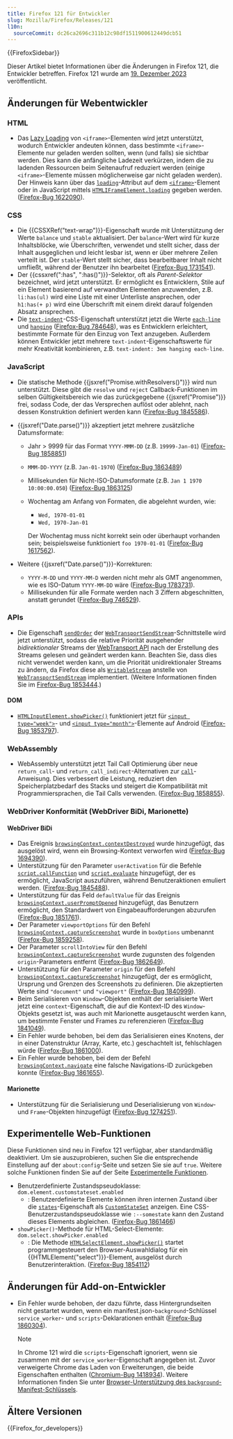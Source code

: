 ```yaml
---
title: Firefox 121 für Entwickler
slug: Mozilla/Firefox/Releases/121
l10n:
  sourceCommit: dc26ca2696c311b12c98df1511900612449dcb51
---
```


{{FirefoxSidebar}}

Dieser Artikel bietet Informationen über die Änderungen in Firefox 121, die Entwickler betreffen. Firefox 121 wurde am [19. Dezember 2023](https://whattrainisitnow.com/release/?version=121) veröffentlicht.

## Änderungen für Webentwickler

### HTML

- Das [Lazy Loading](/de/docs/Web/Performance/Lazy_loading) von `<iframe>`-Elementen wird jetzt unterstützt, wodurch Entwickler andeuten können, dass bestimmte `<iframe>`-Elemente nur geladen werden sollten, wenn (und falls) sie sichtbar werden. Dies kann die anfängliche Ladezeit verkürzen, indem die zu ladenden Ressourcen beim Seitenaufruf reduziert werden (einige `<iframe>`-Elemente müssen möglicherweise gar nicht geladen werden).
  Der Hinweis kann über das [`loading`](/de/docs/Web/HTML/Element/iframe#loading)-Attribut auf dem [`<iframe>`](/de/docs/Web/HTML/Element/iframe)-Element oder in JavaScript mittels [`HTMLIFrameElement.loading`](/de/docs/Web/API/HTMLIFrameElement/loading) gegeben werden.
  ([Firefox-Bug 1622090](https://bugzil.la/1622090)).

### CSS

- Die {{CSSXRef("text-wrap")}}-Eigenschaft wurde mit Unterstützung der Werte `balance` und `stable` aktualisiert. Der `balance`-Wert wird für kurze Inhaltsblöcke, wie Überschriften, verwendet und stellt sicher, dass der Inhalt ausgeglichen und leicht lesbar ist, wenn er über mehrere Zeilen verteilt ist. Der `stable`-Wert stellt sicher, dass bearbeitbarer Inhalt nicht umfließt, während der Benutzer ihn bearbeitet ([Firefox-Bug 1731541](https://bugzil.la/1731541)).
- Der {{cssxref(":has", ":has()")}}-Selektor, oft als _Parent-Selektor_ bezeichnet, wird jetzt unterstützt. Er ermöglicht es Entwicklern, Stile auf ein Element basierend auf verwandten Elementen anzuwenden, z.B. `li:has(ul)` wird eine Liste mit einer Unterliste ansprechen, oder `h1:has(+ p)` wird eine Überschrift mit einem direkt darauf folgenden Absatz ansprechen.
- Die [`text-indent`](/de/docs/Web/CSS/text-indent)-CSS-Eigenschaft unterstützt jetzt die Werte [`each-line`](/de/docs/Web/CSS/text-indent#each-line) und [`hanging`](/de/docs/Web/CSS/text-indent#hanging) ([Firefox-Bug 784648](https://bugzil.la/784648)), was es Entwicklern erleichtert, bestimmte Formate für den Einzug von Text anzugeben. Außerdem können Entwickler jetzt mehrere `text-indent`-Eigenschaftswerte für mehr Kreativität kombinieren, z.B. `text-indent: 3em hanging each-line`.

### JavaScript

- Die statische Methode {{jsxref("Promise.withResolvers()")}} wird nun unterstützt. Diese gibt die `resolve` und `reject` Callback-Funktionen im selben Gültigkeitsbereich wie das zurückgegebene {{jsxref("Promise")}} frei, sodass Code, der das Versprechen auflöst oder ablehnt, nach dessen Konstruktion definiert werden kann ([Firefox-Bug 1845586](https://bugzil.la/1845586)).

- {{jsxref("Date.parse()")}} akzeptiert jetzt mehrere zusätzliche Datumsformate:

  - Jahr > 9999 für das Format `YYYY-MMM-DD` (z.B. `19999-Jan-01`) ([Firefox-Bug 1858851](https://bugzil.la/1858851))
  - `MMM-DD-YYYY` (z.B. `Jan-01-1970`) ([Firefox-Bug 1863489](https://bugzil.la/1863489))
  - Millisekunden für Nicht-ISO-Datumsformate (z.B. `Jan 1 1970 10:00:00.050`) ([Firefox-Bug 1863125](https://bugzil.la/1863125))
  - Wochentag am Anfang von Formaten, die abgelehnt wurden, wie:

    - `Wed, 1970-01-01`
    - `Wed, 1970-Jan-01`

    Der Wochentag muss nicht korrekt sein oder überhaupt vorhanden sein; beispielsweise funktioniert `foo 1970-01-01` ([Firefox-Bug 1617562](https://bugzil.la/1617562)).

- Weitere {{jsxref("Date.parse()")}}-Korrekturen:

  - `YYYY-M-DD` und `YYYY-MM-D` werden nicht mehr als GMT angenommen, wie es ISO-Datum `YYYY-MM-DD` wäre ([Firefox-Bug 1783731](https://bugzil.la/1783731)).
  - Millisekunden für alle Formate werden nach 3 Ziffern abgeschnitten, anstatt gerundet ([Firefox-Bug 746529](https://bugzil.la/746529)).

### APIs

- Die Eigenschaft [`sendOrder`](/de/docs/Web/API/WebTransportSendStream/sendOrder) der [`WebTransportSendStream`](/de/docs/Web/API/WebTransportSendStream)-Schnittstelle wird jetzt unterstützt, sodass die relative Priorität ausgehender _bidirektionaler_ Streams der [WebTransport API](/de/docs/Web/API/WebTransport_API) nach der Erstellung des Streams gelesen und geändert werden kann. Beachten Sie, dass dies nicht verwendet werden kann, um die Priorität unidirektionaler Streams zu ändern, da Firefox diese als [`WritableStream`](/de/docs/Web/API/WritableStream) anstelle von [`WebTransportSendStream`](/de/docs/Web/API/WebTransportSendStream) implementiert. (Weitere Informationen finden Sie im [Firefox-Bug 1853444](https://bugzil.la/1853444).)

#### DOM

- [`HTMLInputElement.showPicker()`](/de/docs/Web/API/HTMLInputElement/showPicker) funktioniert jetzt für [`<input type="week">`](/de/docs/Web/HTML/Element/input/month)- und [`<input type="month">`](/de/docs/Web/HTML/Element/input/month)-Elemente auf Android ([Firefox-Bug 1853797](https://bugzil.la/161853797)).

### WebAssembly

- WebAssembly unterstützt jetzt Tail Call Optimierung über neue `return_call`- und `return_call_indirect`-Alternativen zur [`call`](/de/docs/WebAssembly/Reference/Control_flow/call)-Anweisung. Dies verbessert die Leistung, reduziert den Speicherplatzbedarf des Stacks und steigert die Kompatibilität mit Programmiersprachen, die Tail Calls verwenden. ([Firefox-Bug 1858855](https://bugzil.la/1846789)).

### WebDriver Konformität (WebDriver BiDi, Marionette)

#### WebDriver BiDi

- Das Ereignis [`browsingContext.contextDestroyed`](https://w3c.github.io/webdriver-bidi/#event-browsingContext-contextDestroyed) wurde hinzugefügt, das ausgelöst wird, wenn ein Browsing-Kontext verworfen wird ([Firefox-Bug 1694390](https://bugzil.la/1694390)).
- Unterstützung für den Parameter `userActivation` für die Befehle [`script.callFunction`](https://w3c.github.io/webdriver-bidi/#command-script-callFunction) und [`script.evaluate`](https://w3c.github.io/webdriver-bidi/#command-script-evaluate) hinzugefügt, der es ermöglicht, JavaScript auszuführen, während Benutzeraktionen emuliert werden. ([Firefox-Bug 1845488](https://bugzil.la/1845488)).
- Unterstützung für das Feld `defaultValue` für das Ereignis [`browsingContext.userPromptOpened`](https://w3c.github.io/webdriver-bidi/#event-browsingContext-userPromptOpened) hinzugefügt, das Benutzern ermöglicht, den Standardwert von Eingabeaufforderungen abzurufen ([Firefox-Bug 1851761](https://bugzil.la/1851761)).
- Der Parameter `viewportOptions` für den Befehl [`browsingContext.captureScreenshot`](https://w3c.github.io/webdriver-bidi/#command-browsingContext-captureScreenshot) wurde in `boxOptions` umbenannt ([Firefox-Bug 1859258](https://bugzil.la/1859258)).
- Der Parameter `scrollIntoView` für den Befehl [`browsingContext.captureScreenshot`](https://w3c.github.io/webdriver-bidi/#command-browsingContext-captureScreenshot) wurde zugunsten des folgenden `origin`-Parameters entfernt ([Firefox-Bug 1862649](https://bugzil.la/1862649)).
- Unterstützung für den Parameter `origin` für den Befehl [`browsingContext.captureScreenshot`](https://w3c.github.io/webdriver-bidi/#command-browsingContext-captureScreenshot) hinzugefügt, der es ermöglicht, Ursprung und Grenzen des Screenshots zu definieren. Die akzeptierten Werte sind `"document"` und `"viewport"` ([Firefox-Bug 1840999](https://bugzil.la/1840999)).
- Beim Serialisieren von `Window`-Objekten enthält der serialisierte Wert jetzt eine `context`-Eigenschaft, die auf die Kontext-ID des `Window`-Objekts gesetzt ist, was auch mit Marionette ausgetauscht werden kann, um bestimmte Fenster und Frames zu referenzieren ([Firefox-Bug 1841049](https://bugzil.la/1841049)).
- Ein Fehler wurde behoben, bei dem das Serialisieren eines Knotens, der in einer Datenstruktur (Array, Karte, etc.) geschachtelt ist, fehlschlagen würde ([Firefox-Bug 1861000](https://bugzil.la/1861000)).
- Ein Fehler wurde behoben, bei dem der Befehl [`browsingContext.navigate`](https://w3c.github.io/webdriver-bidi/#command-browsingContext-navigate) eine falsche Navigations-ID zurückgeben konnte ([Firefox-Bug 1861655](https://bugzil.la/1861655)).

#### Marionette

- Unterstützung für die Serialisierung und Deserialisierung von `Window`- und `Frame`-Objekten hinzugefügt ([Firefox-Bug 1274251](https://bugzil.la/1274251)).

## Experimentelle Web-Funktionen

Diese Funktionen sind neu in Firefox 121 verfügbar, aber standardmäßig deaktiviert. Um sie auszuprobieren, suchen Sie die entsprechende Einstellung auf der `about:config`-Seite und setzen Sie sie auf `true`. Weitere solche Funktionen finden Sie auf der Seite [Experimentelle Funktionen](/de/docs/Mozilla/Firefox/Experimental_features).

- Benutzerdefinierte Zustandspseudoklasse: `dom.element.customstateset.enabled`
  - : Benutzerdefinierte Elemente können ihren internen Zustand über die [`states`](/de/docs/Web/API/ElementInternals/states)-Eigenschaft als [`CustomStateSet`](/de/docs/Web/API/CustomStateSet) anzeigen. Eine CSS-Benutzerzustandspseudoklasse wie `:--somestate` kann den Zustand dieses Elements abgleichen. ([Firefox-Bug 1861466](https://bugzil.la/1861466))
- `showPicker()`-Methode für HTML-Select-Elemente: `dom.select.showPicker.enabled`
  - : Die Methode [`HTMLSelectElement.showPicker()`](/de/docs/Web/API/HTMLSelectElement/showPicker) startet programmgesteuert den Browser-Auswahldialog für ein {{HTMLElement("select")}}-Element, ausgelöst durch Benutzerinteraktion. ([Firefox-Bug 1854112](https://bugzil.la/1854112))

## Änderungen für Add-on-Entwickler

- Ein Fehler wurde behoben, der dazu führte, dass Hintergrundseiten nicht gestartet wurden, wenn ein manifest.json-`background`-Schlüssel `service_worker`- und `scripts`-Deklarationen enthält ([Firefox-Bug 1860304](https://bugzil.la/1860304)).

  > [!NOTE]
  > In Chrome 121 wird die `scripts`-Eigenschaft ignoriert, wenn sie zusammen mit der `service_worker`-Eigenschaft angegeben ist. Zuvor verweigerte Chrome das Laden von Erweiterungen, die beide Eigenschaften enthalten ([Chromium-Bug 1418934](https://crbug.com/1418934)).
  > Weitere Informationen finden Sie unter [Browser-Unterstützung des `background`-Manifest-Schlüssels](/de/docs/Mozilla/Add-ons/WebExtensions/manifest.json/background#browser_support).

## Ältere Versionen

{{Firefox_for_developers}}
